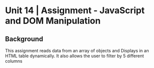 # Unit 14 | Assignment - JavaScript and DOM Manipulation

## Background

This assignment reads data from an array of objects and Displays in an HTML table dynamically.
It also allows the user to filter by 5 different columns